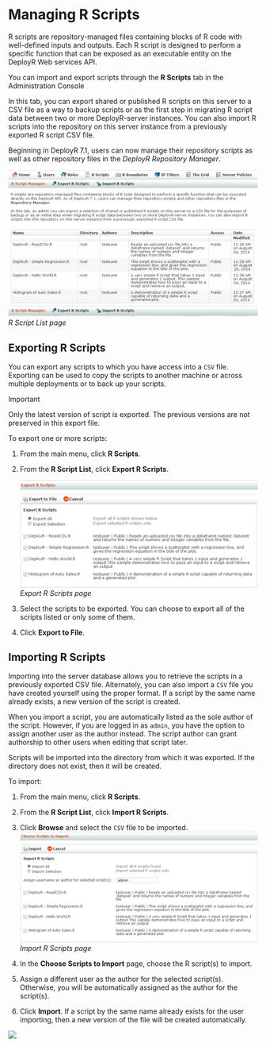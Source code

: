 # Managing R Scripts

R scripts are repository-managed files containing blocks of R code with well-defined inputs and outputs. Each R script is designed to perform a specific function that can be exposed as an executable entity on the DeployR Web services API.

You can import and export scripts through the **R Scripts** tab in the Administration Console

In this tab, you can export shared or published R scripts on this server to a CSV file as a way to backup scripts or as the first step in migrating R script data between two or more DeployR-server instances. You can also import R scripts into the repository on this server instance from a previously exported R script CSV file. 

Beginning in DeployR 7.1, users can now manage their repository scripts as well as other repository files in the *DeployR Repository Manager*.

![](media/deployr-admin-console-managing-r-scripts/03000012_624x367.png)  
*R Script List page*

## Exporting R Scripts 

You can export any scripts to which you have access into a `CSV` file.  Exporting can be used to copy the scripts to another machine or across multiple deployments or to back up your scripts.

>[!IMPORTANT]
>Only the latest version of script is exported. The previous versions are not preserved in this export file.

To export one or more scripts:

1.  From the main menu, click **R Scripts**.

2.  From the **R Script List**, click **Export R Scripts**.

	![](media/deployr-admin-console-managing-r-scripts/03000013_575x258.png)  
	*Export R Scripts page*

3.  Select the scripts to be exported. You can choose to export all of the scripts listed or only some of them.

4.  Click **Export to File**.

## Importing R Scripts

Importing into the server database allows you to retrieve the scripts in a previously exported CSV file. Alternately, you can also import a `CSV` file you have created yourself using the proper format. If a script by the same name already exists, a new version of the script is created.

When you import a script, you are automatically listed as the sole author of the script. However, if you are logged in as `admin`, you have the option to assign another user as the author instead. The script author can grant authorship to other users when editing that script later.

Scripts will be imported into the directory from which it was exported. If the directory does not exist, then it will be created.

To import:

1.  From the main menu, click **R Scripts**.
2.  From the **R Script List**, click **Import R Scripts**.
3.  Click **Browse** and select the `CSV` file to be imported.
	![](media/deployr-admin-console-managing-r-scripts/03000014_576x267.png)  
	*Import R Scripts page*

4.  In the **Choose Scripts to Import** page, choose the R script(s) to import.
5.  Assign a different user as the author for the selected script(s). Otherwise, you will be automatically assigned as the author for the script(s).
6.  Click **Import**. If a script by the same name already exists for the user importing, then a new version of the file will be created automatically.


![](media/deployr-admin-console-managing-r-scripts/.png)
